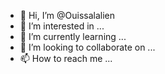 - 👋 Hi, I’m @Ouissalalien
- 👀 I’m interested in ...
- 🌱 I’m currently learning ...
- 💞️ I’m looking to collaborate on ...
- 📫 How to reach me ...

<!---
Ouissalalien/Ouissalalien is a ✨ special ✨ repository because its `README.md` (this file) appears on your GitHub profile.
You can click the Preview link to take a look at your changes.
--->
